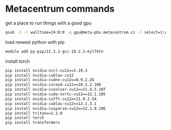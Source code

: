 
# Metacentrum commands


get a place to run things with a good gpu
```sh
qsub -I -l walltime=24:0:0 -q gpu@meta-pbs.metacentrum.cz -l select=1:ncpus=1:ngpus=1:mem=45gb:scratch_local=100gb:gpu_cap=cuda86 
```

load newest python with pip
```sh
module add py-pip/21.3.1-gcc-10.2.1-mjt74tn
```

install torch
```sh
pip install nvidia-nccl-cu12==2.19.3
pip install nvidia-cublas-cu12
pip install nvidia-cudnn-cu12==8.9.2.26
pip install nvidia-curand-cu12==10.3.2.106
pip install nvidia-cusolver-cu12==11.4.5.107
pip install nvidia-cuda-nvrtc-cu12==12.1.105
pip install nvidia-cufft-cu12==11.0.2.54
pip install nvidia-cublas-cu12==12.1.3.1
pip install nvidia-cusparse-cu12==12.1.0.106
pip install triton==2.2.0
pip install torch
pip install transformers
```



